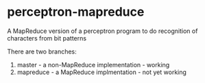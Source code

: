 # perceptron-mapreduce
A MapReduce version of a perceptron program to do recognition of characters from bit patterns

There are two branches:
1. master - a non-MapReduce implementation - working
2. mapreduce - a MapReduce implmentation - not yet working

